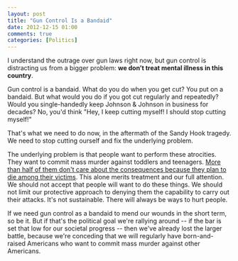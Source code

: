 ```yaml
---
layout: post
title: "Gun Control Is a Bandaid"
date: 2012-12-15 01:00
comments: true
categories: [Politics]
---
```


I understand the outrage over gun laws right now, but gun control is distracting us from a bigger problem: **we don’t treat mental illness in this country**.<!--more-->

Gun control is a bandaid. What do you do when you get cut? You put on a bandaid. But what would you do if you got cut regularly and repeatedly? Would you single-handedly keep Johnson & Johnson in business for decades? No, you'd think "Hey, I keep cutting myself! I should stop cutting myself!"

That's what we need to do now, in the aftermath of the Sandy Hook tragedy. We need to stop cutting ourself and fix the underlying problem.

The underlying problem is that people want to perform these atrocities. They want to commit mass murder against toddlers and teenagers. [More than half of them don't care about the consequences because they plan to die among their victims](http://m.motherjones.com/politics/2012/11/jared-loughner-mass-shootings-mental-illness). This alone merits treatment and our full attention. We should not accept that people will want to do these things. We should not limit our protective approach to denying them the capability to carry out their attacks. It's not sustainable. There will always be ways to hurt people.

If we need gun control as a bandaid to mend our wounds in the short term, so be it. But if that's the political goal we're rallying around -- if the bar is set that low for our societal progress -- then we've already lost the larger battle, because we're conceding that we will regularly have born-and-raised Americans who want to commit mass murder against other Americans.
